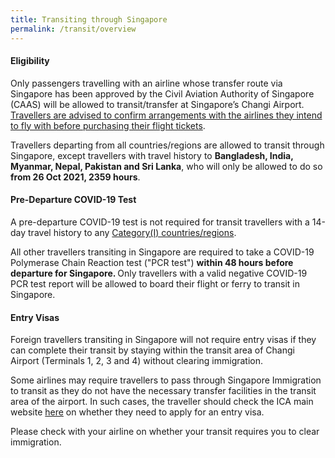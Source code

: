 ```yaml
---
title: Transiting through Singapore
permalink: /transit/overview
---
```

#### Eligibility

Only passengers travelling with an airline whose transfer route via Singapore has been approved by the Civil Aviation Authority of Singapore (CAAS) will be allowed to transit/transfer at Singapore’s Changi Airport. <u>Travellers are advised to confirm arrangements with the airlines they intend to fly with before purchasing their flight tickets</u>. 

Travellers departing from all countries/regions are allowed to transit through Singapore, except travellers with travel history to <b>Bangladesh, India, Myanmar, Nepal, Pakistan and Sri Lanka</b>, who will only be allowed to do so <b>from 26 Oct 2021, 2359 hours</b>.


<div id="PDT"></div>

#### Pre-Departure COVID-19 Test

A pre-departure COVID-19 test is not required for transit travellers  with a 14-day travel history to any <a href="/shn-and-swab-summary#table" target="_blank">Category(I) countries/regions</a>.

All other travellers transiting in Singapore are required to take a COVID-19 Polymerase Chain Reaction test ("PCR test") <b>within 48 hours before departure for Singapore. </b> Only travellers with a valid negative COVID-19 PCR test report will be allowed to board their flight or ferry to transit in Singapore.

#### Entry Visas

Foreign travellers transiting in Singapore will not require entry visas if they can complete their transit by staying within the transit area of Changi Airport (Terminals 1, 2, 3 and 4) without clearing immigration.

Some airlines may require travellers to pass through Singapore Immigration to transit as they do not have the necessary transfer facilities in the transit area of the airport. In such cases, the traveller should check the ICA main website <a href="https://www.ica.gov.sg/enter-depart/entry_requirements/visa_requirements">here</a> on whether they need to apply for an entry visa.

Please check with your airline on whether your transit requires you to clear immigration.